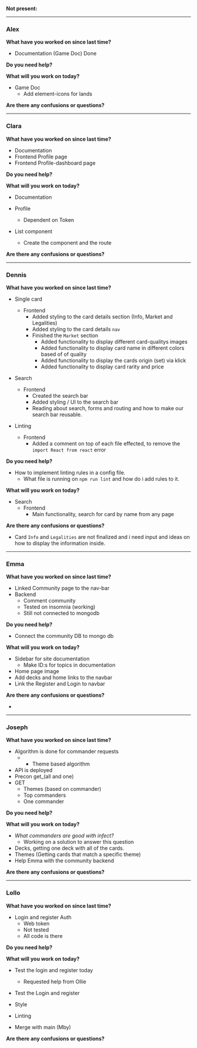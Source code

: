 **Not present:**

---

### Alex

**What have you worked on since last time?**

- Documentation (Game Doc) Done

**Do you need help?**

**What will you work on today?**

- Game Doc
  - Add element-icons for lands

**Are there any confusions or questions?**

---

### Clara

**What have you worked on since last time?**

- Documentation
- Frontend Profile page
- Frontend Profile-dashboard page

**Do you need help?**

**What will you work on today?**

- Documentation

- Profile

  - Dependent on Token

- List component
  - Create the component and the route

**Are there any confusions or questions?**

---

### Dennis

**What have you worked on since last time?**

- Single card

  - Frontend
    - Added styling to the card details section (Info, Market and Legalities)
    - Added styling to the card details `nav`
    - Finished the `Market` section
      - Added functionality to display different card-qualitys images
      - Added functionality to display card name in different colors based of of quality
      - Added functionality to display the cards origin (set) via klick
      - Added functionality to display card rarity and price

- Search

  - Frontend
    - Created the search bar
    - Added styling / UI to the search bar
    - Reading about search, forms and routing and how to make our search bar reusable.

- Linting
  - Frontend
    - Added a comment on top of each file effected, to remove the `import React from react` error

**Do you need help?**

- How to implement linting rules in a config file.
  - What file is running on `npm run lint` and how do i add rules to it.

**What will you work on today?**

- Search
  - Frontend
    - Main functionality, search for card by name from any page

**Are there any confusions or questions?**

- Card `Info` and `Legalities` are not finalized and i need input and ideas on how to display the information inside.

---

### Emma

**What have you worked on since last time?**

- Linked Community page to the nav-bar
- Backend
  - Comment community
  - Tested on insomnia (working)
  - Still not connected to mongodb

**Do you need help?**

- Connect the community DB to mongo db

**What will you work on today?**

- Sidebar for site documentation
  - Make ID:s for topics in documentation
- Home page image
- Add decks and home links to the navbar
- Link the Register and Login to navbar

**Are there any confusions or questions?**

-

---

### Joseph

**What have you worked on since last time?**

- Algorithm is done for commander requests
  - - Theme based algorithm
- API is deployed
- Precon get\_(all and one)
- GET
  - Themes (based on commander)
  - Top commanders
  - One commander

**Do you need help?**

**What will you work on today?**

- _What commanders are good with infect?_
  - Working on a solution to answer this question
- Decks, getting one deck with all of the cards.
- Themes (Getting cards that match a specific theme)
- Help Emma with the community backend

**Are there any confusions or questions?**

---

### Lollo

**What have you worked on since last time?**

- Login and register Auth
  - Web token
  - Not tested
  - All code is there

**Do you need help?**

**What will you work on today?**

- Test the login and register today

  - Requested help from Ollie

- Test the Login and register
- Style
- Linting
- Merge with main (Mby)

**Are there any confusions or questions?**
